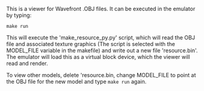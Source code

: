 This is a viewer for Wavefront .OBJ files. It can be executed in the emulator
by typing:

    make run
    
This will execute the 'make_resource_py.py' script, which will read the OBJ file
and associated texture graphics (The script is selected with the MODEL_FILE variable
in the makefile) and write out a new file 'resource.bin'.  The emulator will
load this as a virtual block device, which the viewer will read and render. 

To view other models, delete 'resource.bin, change MODEL_FILE to point at the OBJ file
for the new model and type `make run` again.

